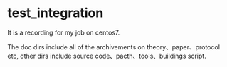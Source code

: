 # test_integration
It is a recording for my job on centos7.

The doc dirs include all of the archivements on theory、paper、protocol etc,
other dirs include source code、pacth、tools、buildings script.
